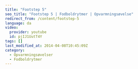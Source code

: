 ```yaml
---
title: "Footstep 5"
seo_title: "Footstep 5 | Fodboldrytmer | Opvarmningsøvelse"
redirect_from: /content/footstep-5
language: da
video:
  provider: youtube
  id: pjIJ1UutT4Y
tags: []
last_modified_at: 2014-04-08T10:45:09Z
category:
  - Opvarmningsøvelser
  - Fodboldrytmer
---
```

